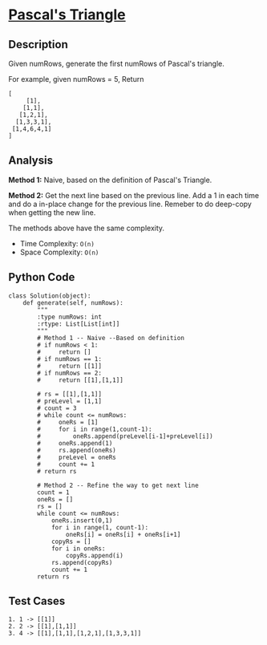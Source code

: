 
# [Pascal's Triangle](https://leetcode.com/problems/pascals-triangle/)

## Description
Given numRows, generate the first numRows of Pascal's triangle.

For example, given numRows = 5,
Return

~~~
[
     [1],
    [1,1],
   [1,2,1],
  [1,3,3,1],
 [1,4,6,4,1]
]
~~~
## Analysis
**Method 1:** Naive, based on the definition of Pascal's Triangle. 

**Method 2:** Get the next line based on the previous line. Add a 1 in each time and do a in-place change for the previous line. Remeber to do deep-copy when getting the new line.

The methods above have the same complexity.

* Time Complexity: `O(n)`
* Space Complexity: `O(n)`

## Python Code
~~~
class Solution(object):
    def generate(self, numRows):
        """
        :type numRows: int
        :rtype: List[List[int]]
        """
        # Method 1 -- Naive --Based on definition 
        # if numRows < 1:
        #     return []
        # if numRows == 1:
        #     return [[1]]
        # if numRows == 2:
        #     return [[1],[1,1]]
        
        # rs = [[1],[1,1]]
        # preLevel = [1,1]
        # count = 3
        # while count <= numRows:
        #     oneRs = [1]
        #     for i in range(1,count-1):
        #         oneRs.append(preLevel[i-1]+preLevel[i])
        #     oneRs.append(1)
        #     rs.append(oneRs)
        #     preLevel = oneRs
        #     count += 1
        # return rs
        
        # Method 2 -- Refine the way to get next line
        count = 1
        oneRs = []
        rs = []
        while count <= numRows:
            oneRs.insert(0,1)
            for i in range(1, count-1):
                oneRs[i] = oneRs[i] + oneRs[i+1]
            copyRs = []
            for i in oneRs:
                copyRs.append(i)
            rs.append(copyRs)
            count += 1
        return rs
~~~

## Test Cases
~~~
1. 1 -> [[1]]
2. 2 -> [[1],[1,1]]
3. 4 -> [[1],[1,1],[1,2,1],[1,3,3,1]]
~~~
